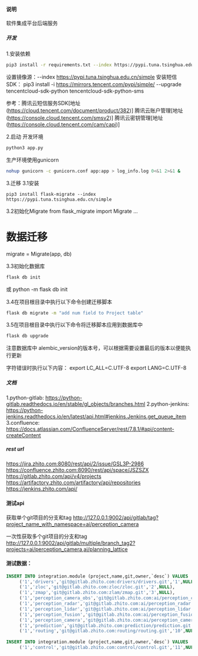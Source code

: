 #### 说明
软件集成平台后端服务
##### 开发
1.安装依赖
```bash
pip3 install -r requirements.txt --index https://pypi.tuna.tsinghua.edu.cn/simple
```
设置镜像源：--index https://pypi.tuna.tsinghua.edu.cn/simple
安装短信SDK：
pip3 install -i https://mirrors.tencent.com/pypi/simple/ --upgrade tencentcloud-sdk-python tencentcloud-sdk-python-sms

参考：腾讯云短信服务SDK[地址(https://cloud.tencent.com/document/product/382)]
腾讯云账户管理[地址(https://console.cloud.tencent.com/smsv2)]
腾讯云密钥管理[地址(https://console.cloud.tencent.com/cam/capi)]

2.启动
开发环境
```bash
python3 app.py
```
生产环境使用gunicorn
```bash
nohup gunicorn -c gunicorn.conf app:app > log_info.log 0<&1 2>&1 &
```

3.迁移
3.1安装
```
pip3 install flask-migrate --index https://pypi.tuna.tsinghua.edu.cn/simple
```
3.2初始化Migrate
from flask_migrate import Migrate
...
# 数据迁移
migrate = Migrate(app, db)

3.3初始化数据库
```bash
flask db init 
```
或 python -m flask db init

3.4在项目根目录中执行以下命令创建迁移脚本
```bash
flask db migrate -m "add num field to Project table" 
```

3.5在项目根目录中执行以下命令将迁移脚本应用到数据库中
```bash
flask db upgrade
```

注意数据库中
alembic_version的版本号，可以根据需要设置最后的版本以便能执行更新

字符错误时执行以下内容：
export LC_ALL=C.UTF-8
export LANG=C.UTF-8

##### 文档
1.python-gitlab: https://python-gitlab.readthedocs.io/en/stable/gl_objects/branches.html
2.python-jenkins: https://python-jenkins.readthedocs.io/en/latest/api.html#jenkins.Jenkins.get_queue_item
3.confluence: https://docs.atlassian.com/ConfluenceServer/rest/7.8.1/#api/content-createContent


##### rest url
https://jira.zhito.com:8080/rest/api/2/issue/GSL3P-2986
https://confluence.zhito.com:8090/rest/api/space/JSZSZX
https://gitlab.zhito.com/api/v4/projects
https://artifactory.zhito.com/artifactory/api/repositories
https://jenkins.zhito.com/api/


#### 测试api
获取单个git项目的分支和tag
http://127.0.0.1:9002/api/gitlab/tag?project_name_with_namespace=ai/perception_camera

一次性获取多个git项目的分支和tag
http://127.0.0.1:9002/api/gitlab/multiple/branch_tag2?projects=ai/perception_camera,ai/planning_lattice

#### 测试数据：
```sql
INSERT INTO integration.module (project,name,git,owner,`desc`) VALUES
	 ('1','drivers','git@gitlab.zhito.com:drivers/drivers.git','1',NULL),
	 ('1','zloc','git@gitlab.zhito.com:zloc/zloc.git','2',NULL),
	 ('1','zmap','git@gitlab.zhito.com:zlam/zmap.git','3',NULL),
	 ('1','perception_camera_obs','git@gitlab.zhito.com:ai/perception_camera_obs.git','4',NULL),
	 ('1','perception_radar','git@gitlab.zhito.com:ai/perception_radar.git','5',NULL),
	 ('1','perception_lidar','git@gitlab.zhito.com:ai/perception_lidar.git','6',NULL),
	 ('1','perception_fusion','git@gitlab.zhito.com:ai/perception_fusion.git','7',NULL),
	 ('1','perception_camera','git@gitlab.zhito.com:ai/perception_camera.git','8',NULL),
	 ('1','prediction','git@gitlab.zhito.com:prediction/prediction.git','9',NULL),
	 ('1','routing','git@gitlab.zhito.com:routing/routing.git','10',NULL);
	
INSERT INTO integration.module (project,name,git,owner,`desc`) VALUES
	 ('1','control','git@gitlab.zhito.com:control/control.git','11',NULL);
```